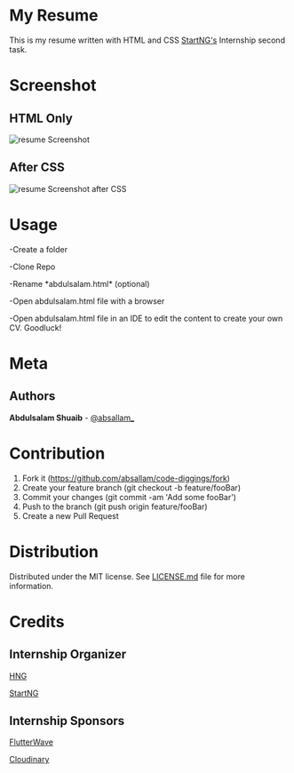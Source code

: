 # My Resume
This is my resume written with HTML and CSS [StartNG's](https://start.ng/) Internship second task.




# Screenshot

## HTML Only 
![resume Screenshot](https://res.cloudinary.com/absallam/image/upload/v1566694571/127.0.0.1_5500_startNG_task2_abdulsalam.html_zpg5t4.png)

## After CSS
![resume Screenshot after CSS](https://res.cloudinary.com/absallam/image/upload/v1567082335/127.0.0.1_5500_learnZone_abdulsalam.html_h5cl4l.png) 


# Usage
-Create a folder

-Clone Repo

-Rename \*abdulsalam.html\* (optional)

-Open abdulsalam.html file with a browser

-Open abdulsalam.html file in an IDE to edit the content to create your own CV. Goodluck!

# Meta
## Authors
**Abdulsalam Shuaib** - [@absallam_](https://www/twitter.com/absallam_)

# Contribution
1. Fork it (https://github.com/absallam/code-diggings/fork)
2. Create your feature branch (git checkout -b feature/fooBar)
3. Commit your changes (git commit -am 'Add some fooBar')
4. Push to the branch (git push origin feature/fooBar)
5. Create a new Pull Request

# Distribution
Distributed under the MIT license.
See [LICENSE.md](startNG/LICENSE.md) file for more information.


# Credits
## Internship Organizer
[HNG](https://hng.tech/)

[StartNG](https://start.ng/)

## Internship Sponsors
[FlutterWave](https://flutterwave.com/ng/)

[Cloudinary](https://cloudinary.com)
